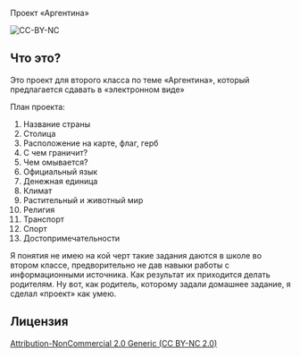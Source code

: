 Проект «Аргентина»

![CC-BY-NC](https://licensebuttons.net/l/by-nc/2.0/88x31.png)

## Что это?

Это проект для второго класса по теме «Аргентина», который предлагается сдавать в «электронном виде»

План проекта:

1. Название страны
2. Столица
3. Расположение на карте, флаг, герб
4. С чем граничит?
5. Чем омывается?
6. Официальный язык
7. Денежная единица
8. Климат
9. Растительный и животный мир
10. Религия
11. Транспорт
12. Спорт
13. Достопримечательности

Я понятия не имею на кой черт такие задания даются в школе во втором классе, предворительно не дав навыки работы с информационными источника.
Как результат их приходится делать родителям. Ну вот, как родитель, которому задали домашнее задание, я сделал «проект» как умею.

## Лицензия

[Attribution-NonCommercial 2.0 Generic (CC BY-NC 2.0)](https://creativecommons.org/licenses/by-nc/2.0/)
